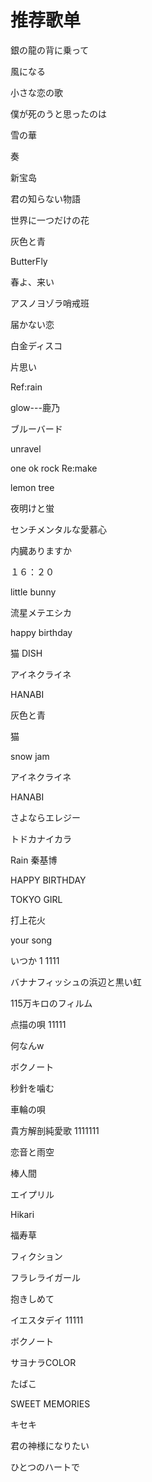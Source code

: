 # 推荐歌单

銀の龍の背に乗って

風になる

小さな恋の歌

僕が死のうと思ったのは

雪の華 

奏

新宝岛

君の知らない物語

世界に一つだけの花

灰色と青

ButterFly

春よ、来い

アスノヨゾラ哨戒班

届かない恋

白金ディスコ

片思い

Ref:rain

glow---鹿乃

ブルーバード

unravel

one ok rock Re:make

lemon tree

夜明けと蛍

センチメンタルな愛慕心

内臓ありますか

１６：２０

little bunny

流星メテエシカ

happy birthday

猫 DISH

アイネクライネ

HANABI

灰色と青

猫

snow jam

アイネクライネ

HANABI

さよならエレジー

トドカナイカラ

Rain   秦基博

HAPPY BIRTHDAY

TOKYO GIRL

打上花火

your song

いつか           1 1111

バナナフィッシュの浜辺と黒い虹

115万キロのフィルム

点描の唄         11111

何なんw

ボクノート     

秒針を噛む

車輪の唄

貴方解剖純愛歌      1111111

恋音と雨空

棒人間

エイプリル

Hikari

福寿草

フィクション

フラレライガール

抱きしめて

イエスタデイ    11111

ボクノート

サヨナラCOLOR

たばこ

SWEET MEMORIES

キセキ

君の神様になりたい

ひとつのハートで